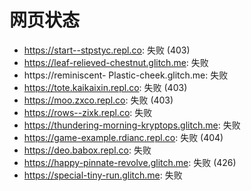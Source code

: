 # 网页状态
- https://start--stpstyc.repl.co: 失败 (403)
- https://leaf-relieved-chestnut.glitch.me: 失败
- https://reminiscent- Plastic-cheek.glitch.me: 失败
- https://tote.kaikaixin.repl.co: 失败 (403)
- https://moo.zxco.repl.co: 失败 (403)
- https://rows--zixk.repl.co: 失败
- https://thundering-morning-kryptops.glitch.me: 失败
- https://game-example.rdianc.repl.co: 失败 (404)
- https://deo.babox.repl.co: 失败
- https://happy-pinnate-revolve.glitch.me: 失败 (426)
- https://special-tiny-run.glitch.me: 失败
